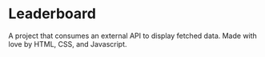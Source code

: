 # Leaderboard
A project that consumes an external API to display fetched data. Made with love by HTML, CSS, and Javascript.
